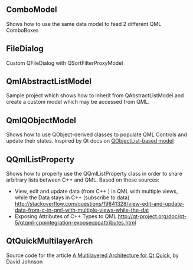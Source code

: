 ## ComboModel
Shows how to use the same data model to feed 2 different QML ComboBoxes

## FileDialog
Custom QFileDialog with QSortFilterProxyModel

## QmlAbstractListModel
Sample project which shows how to inherit from QAbstractListModel and create a custom model which may be accessed from QML.

## QmlQObjectModel
Shows how to use QObject-derived classes to populate QML Controls and update their states.
Inspired by Qt docs on [QObjectList-based model](http://qt-project.org/doc/qt-5/qtquick-modelviewsdata-cppmodels.html#qobjectlist-based-model)

## QQmlListProperty
Shows how to properly use the QQmlListProperty class in order to share arbitrary lists between C++ and QML.
Based on these sources:
* View, edit and update data (from C++ ) in QML with multiple views, while the Data stays in C++ (subscribe to data)
  http://stackoverflow.com/questions/19841328/view-edit-and-update-data-from-c-in-qml-with-multiple-views-while-the-dat
* Exposing Attributes of C++ Types to QML
  http://qt-project.org/doc/qt-5/qtqml-cppintegration-exposecppattributes.html

## QtQuickMultilayerArch
Source code for the article [A Multilayered Architecture for Qt Quick](http://www.ics.com/blog/multilayered-architecture-qt-quick), by David Johnson

